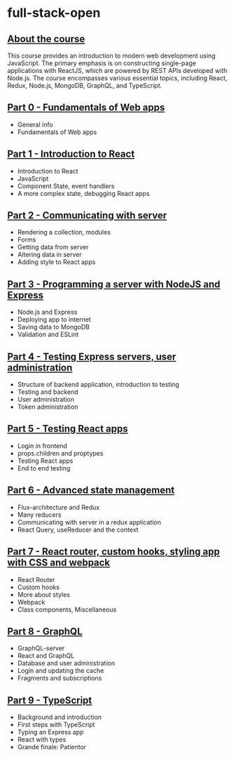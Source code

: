 # full-stack-open
## [About the course](https://fullstackopen.com/en/)
This course provides an introduction to modern web development using JavaScript. The primary emphasis is on constructing single-page applications with ReactJS, which are powered by REST APIs developed with Node.js. The course encompasses various essential topics, including React, Redux, Node.js, MongoDB, GraphQL, and TypeScript.
## [Part 0 - Fundamentals of Web apps](https://fullstackopen.com/en/part0)
- General info
- Fundamentals of Web apps
## [Part 1 - Introduction to React](https://fullstackopen.com/en/part1)
- Introduction to React
- JavaScript
- Component State, event handlers
- A more complex state, debugging React apps
## [Part 2 - Communicating with server](https://fullstackopen.com/en/part2)
- Rendering a collection, modules
- Forms
- Getting data from server
- Altering data in server
- Adding style to React apps
## [Part 3 - Programming a server with NodeJS and Express](https://fullstackopen.com/en/part3)
- Node.js and Express
- Deploying app to internet
- Saving data to MongoDB
- Validation and ESLint
## [Part 4 - Testing Express servers, user administration](https://fullstackopen.com/en/part4)
- Structure of backend application, introduction to testing
- Testing and backend
- User administration
- Token administration
## [Part 5 - Testing React apps](https://fullstackopen.com/en/part5)
- Login in frontend
- props.children and proptypes
- Testing React apps
- End to end testing
## [Part 6 - Advanced state management](https://fullstackopen.com/en/part6)
- Flux-architecture and Redux
- Many reducers
- Communicating with server in a redux application
- React Query, useReducer and the context
## [Part 7 - React router, custom hooks, styling app with CSS and webpack](https://fullstackopen.com/en/part7)
- React Router
- Custom hooks
- More about styles
- Webpack
- Class components, Miscellaneous
## [Part 8 - GraphQL](https://fullstackopen.com/en/part8)
- GraphQL-server
- React and GraphQL
- Database and user administration
- Login and updating the cache
- Fragments and subscriptions
## [Part 9 - TypeScript](https://fullstackopen.com/en/part9)
- Background and introduction
- First steps with TypeScript
- Typing an Express app
- React with types
- Grande finale: Patientor





